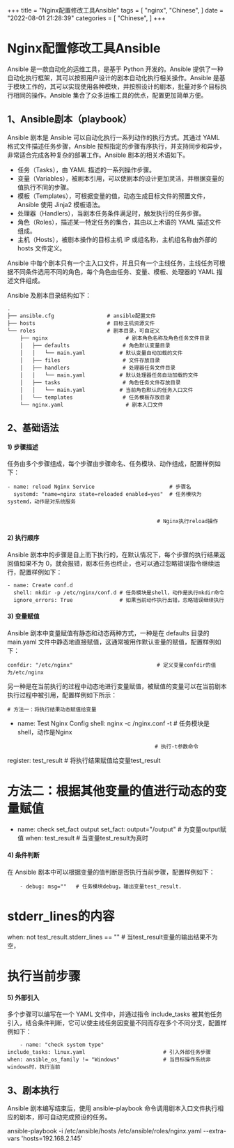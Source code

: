 +++
title = "Nginx配置修改工具Ansible"
tags = [
"nginx",
"Chinese",
]
date = "2022-08-01 21:28:39"
categories = [
"Chinese",
]
+++




# Nginx配置修改工具Ansible

Ansible 是一款自动化的运维工具，是基于 Python 开发的。Ansible
提供了一种自动化执行框架，其可以按照用户设计的剧本自动化执行相关操作。Ansible
是基于模块工作的，其可以实现使用各种模块，并按照设计的剧本，批量对多个目标执行相同的操作。Ansible 集合了众多运维工具的优点，配置更加简单方便。  

##  1、Ansible剧本（playbook）

Ansible 剧本是 Ansible 可以自动化执行一系列动作的执行方式。其通过 YAML 格式文件描述任务步骤，Ansible
按照指定的步骤有序执行，并支持同步和异步，非常适合完成各种复杂的部署工作。Ansible 剧本的相关术语如下。  

  * 任务（Tasks），由 YAML 描述的一系列操作步骤。
  * 变量（Variables），被剧本引用，可以使剧本的设计更加灵活，并根据变量的值执行不同的步骤。
  * 模板（Templates），可根据变量的值，动态生成目标文件的预置文件，Ansible 使用 Jinja2 模板语法。
  * 处理器（Handlers），当剧本任务条件满足时，触发执行的任务步骤。
  * 角色（Roles），描述某一特定任务的集合，其由以上术语的 YAML 描述文件组成。
  * 主机（Hosts），被剧本操作的目标主机 IP 或组名称，主机组名称由外部的 hosts 文件定义。

  
Ansible 中每个剧本只有一个主入口文件，并且只有一个主线任务，主线任务可根据不同条件选用不同的角色，每个角色由任务、变量、模板、处理器的 YAML
描述文件组成。  
  
Ansible 及剧本目录结构如下：  

    

    
    .
    ├── ansible.cfg                 # ansible配置文件
    ├── hosts                       # 目标主机资源文件
    └── roles                       # 剧本目录，可自定义
        ├── nginx                         # 剧本角色名称及角色任务文件目录
        │   ├── defaults                 # 角色默认变量目录
        │   │   └── main.yaml           # 默认变量自动加载的文件
        │   ├── files                    # 文件存放目录
        │   ├── handlers                 # 处理器任务文件目录
        │   │   └── main.yaml           # 默认处理器任务自动加载的文件
        │   ├── tasks                    # 角色任务文件存放目录
        │   │   └── main.yaml           # 当前角色默认的任务入口文件
        │   └── templates                # 任务模板存放目录
        └── nginx.yaml                    # 剧本入口文件

##  2、基础语法

####  1) 步骤描述

任务由多个步骤组成，每个步骤由步骤命名、任务模块、动作组成，配置样例如下：  

    
    
    - name: reload Nginx Service                        # 步骤名
      systemd: "name=nginx state=reloaded enabled=yes"  # 任务模块为systemd，动作是对系统服务
    
    
                                                    # Nginx执行reload操作
    

####  2) 执行顺序

Ansible 剧本中的步骤是自上而下执行的，在默认情况下，每个步骤的执行结果返回值如果不为
0，就会报错，剧本任务也终止，也可以通过忽略错误指令继续运行，配置样例如下：  

    
    
    - name: Create conf.d
      shell: mkdir -p /etc/nginx/conf.d # 任务模块是shell，动作是执行mkdir命令
      ignore_errors: True               # 如果当前动作执行出错，忽略错误继续执行

####  3) 变量赋值

Ansible 剧本中变量赋值有静态和动态两种方式，一种是在 defaults 目录的 main.yaml
文件中静态地直接赋值，这通常被用作默认变量的赋值，配置样例如下：  

    
    
    confdir: "/etc/nginx"                           # 定义变量confdir的值为/etc/nginx

另一种是在当前执行的过程中动态地进行变量赋值，被赋值的变量可以在当前剧本执行过程中被引用，配置样例如下所示：  

    
    
    # 方法一：将执行结果动态赋值给变量

  * name: Test Nginx Config shell: nginx -c /nginx.conf -t # 任务模块是shell，动作是Nginx
    
                                                    # 执行-t参数命令
    

register: test_result # 将执行结果赋值给变量test_result

# 方法二：根据其他变量的值进行动态的变量赋值

  * name: check set_fact output set_fact: output="/output" # 为变量output赋值 when: test_result # 当变量test_result为真时</pre>

####  4) 条件判断

在 Ansible 剧本中可以根据变量的值判断是否执行当前步骤，配置样例如下：  

    
        - debug: msg=""   # 任务模块debug，输出变量test_result.
    

# stderr_lines的内容
    

when: not test_result.stderr_lines == "" # 当test_result变量的输出结果不为空，

    

 # 执行当前步骤</pre>
    

####  5) 外部引入

多个步骤可以编写在一个 YAML 文件中，并通过指令 include_tasks
被其他任务引入，结合条件判断，它可以使主线任务因变量不同而存在多个不同分支，配置样例如下：  

    
        - name: "check system type"
    include_tasks: linux.yaml                         # 引入外部任务步骤
    when: ansible_os_family != "Windows"              # 当目标操作系统非windows时，执行当前
    


    

##  3、剧本执行

Ansible 剧本编写结束后，使用 ansible-playbook 命令调用剧本入口文件执行相应的剧本，即可自动完成预设的任务。  

ansible-playbook -i /etc/ansible/hosts /etc/ansible/roles/nginx.yaml --extra-
vars 'hosts=192.168.2.145'

